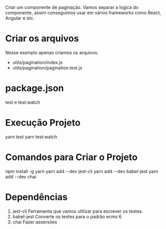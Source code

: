 Criar um componente de paginação.
Vamos separar a lógica do componente, assim conseguimos
usar em vários frameworks como React, Angular e etc.


# Criar os arquivos
Nesse exemplo apenas criamos os arquivos.
- utils/pagination/index.js
- utils/pagination/pagination.test.js

# package.json
test e test:watch

# Execução Projeto
yarn test
yarn test:watch

# Comandos para Criar o Projeto
npm install -g yarn
yarn add --dev jest-cli
yarn add --dev babel-jest
yarn add --dev chai

# Dependências
1. jest-cli
  Ferramenta que vamos utilizar para escrever os testes.
1. babel-jest
  Converte os testes para o padrão ecms 6
1. chai
  Fazer assersões